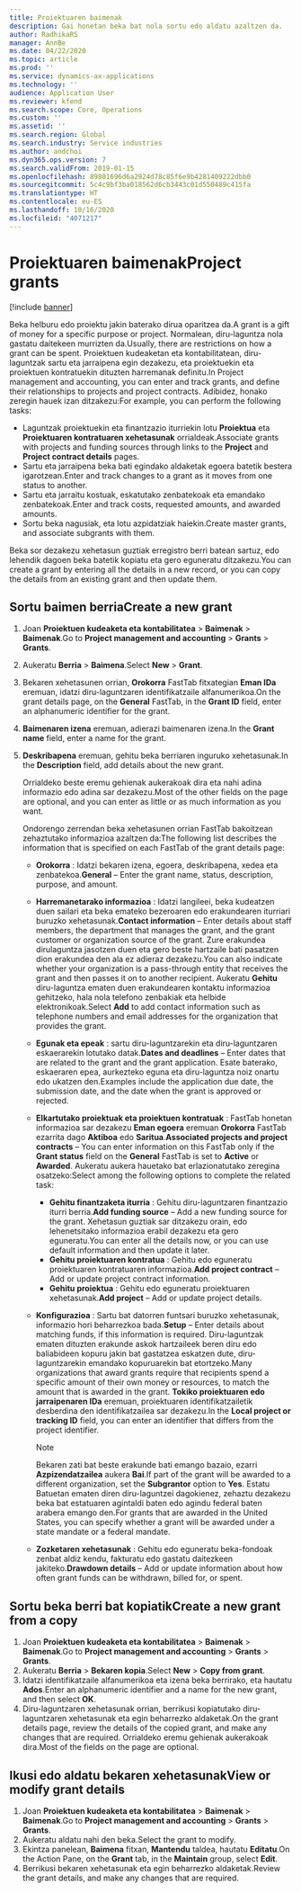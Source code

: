 ```yaml
---
title: Proiektuaren baimenak
description: Gai honetan beka bat nola sortu edo aldatu azaltzen da.
author: RadhikaRS
manager: AnnBe
ms.date: 04/22/2020
ms.topic: article
ms.prod: ''
ms.service: dynamics-ax-applications
ms.technology: ''
audience: Application User
ms.reviewer: kfend
ms.search.scope: Core, Operations
ms.custom: ''
ms.assetid: ''
ms.search.region: Global
ms.search.industry: Service industries
ms.author: andchoi
ms.dyn365.ops.version: 7
ms.search.validFrom: 2019-01-15
ms.openlocfilehash: 89801696d6a2924d78c85f6e9b4281409222dbb0
ms.sourcegitcommit: 5c4c9bf3ba018562d6cb3443c01d550489c415fa
ms.translationtype: HT
ms.contentlocale: eu-ES
ms.lasthandoff: 10/16/2020
ms.locfileid: "4071217"
---
```

# <a name="project-grants"></a><span data-ttu-id="9ea39-103">Proiektuaren baimenak</span><span class="sxs-lookup"><span data-stu-id="9ea39-103">Project grants</span></span>

[!include [banner](../includes/banner.md)]

<span data-ttu-id="9ea39-104">Beka helburu edo proiektu jakin baterako dirua oparitzea da.</span><span class="sxs-lookup"><span data-stu-id="9ea39-104">A grant is a gift of money for a specific purpose or project.</span></span> <span data-ttu-id="9ea39-105">Normalean, diru-laguntza nola gastatu daitekeen murrizten da.</span><span class="sxs-lookup"><span data-stu-id="9ea39-105">Usually, there are restrictions on how a grant can be spent.</span></span> <span data-ttu-id="9ea39-106">Proiektuen kudeaketan eta kontabilitatean, diru-laguntzak sartu eta jarraipena egin dezakezu, eta proiektuekin eta proiektuen kontratuekin dituzten harremanak definitu.</span><span class="sxs-lookup"><span data-stu-id="9ea39-106">In Project management and accounting, you can enter and track grants, and define their relationships to projects and project contracts.</span></span> <span data-ttu-id="9ea39-107">Adibidez, honako zeregin hauek izan ditzakezu:</span><span class="sxs-lookup"><span data-stu-id="9ea39-107">For example, you can perform the following tasks:</span></span>

- <span data-ttu-id="9ea39-108">Laguntzak proiektuekin eta finantzazio iturriekin lotu **Proiektua** eta **Proiektuaren kontratuaren xehetasunak** orrialdeak.</span><span class="sxs-lookup"><span data-stu-id="9ea39-108">Associate grants with projects and funding sources through links to the **Project** and **Project contract details** pages.</span></span>
- <span data-ttu-id="9ea39-109">Sartu eta jarraipena beka bati egindako aldaketak egoera batetik bestera igarotzean.</span><span class="sxs-lookup"><span data-stu-id="9ea39-109">Enter and track changes to a grant as it moves from one status to another.</span></span>
- <span data-ttu-id="9ea39-110">Sartu eta jarraitu kostuak, eskatutako zenbatekoak eta emandako zenbatekoak.</span><span class="sxs-lookup"><span data-stu-id="9ea39-110">Enter and track costs, requested amounts, and awarded amounts.</span></span>
- <span data-ttu-id="9ea39-111">Sortu beka nagusiak, eta lotu azpidatziak haiekin.</span><span class="sxs-lookup"><span data-stu-id="9ea39-111">Create master grants, and associate subgrants with them.</span></span>

<span data-ttu-id="9ea39-112">Beka sor dezakezu xehetasun guztiak erregistro berri batean sartuz, edo lehendik dagoen beka batetik kopiatu eta gero eguneratu ditzakezu.</span><span class="sxs-lookup"><span data-stu-id="9ea39-112">You can create a grant by entering all the details in a new record, or you can copy the details from an existing grant and then update them.</span></span>

## <a name="create-a-new-grant"></a><span data-ttu-id="9ea39-113">Sortu baimen berria</span><span class="sxs-lookup"><span data-stu-id="9ea39-113">Create a new grant</span></span>

1. <span data-ttu-id="9ea39-114">Joan **Proiektuen kudeaketa eta kontabilitatea** \> **Baimenak** \> **Baimenak**.</span><span class="sxs-lookup"><span data-stu-id="9ea39-114">Go to **Project management and accounting** \> **Grants** \> **Grants**.</span></span>
2. <span data-ttu-id="9ea39-115">Aukeratu **Berria** \> **Baimena**.</span><span class="sxs-lookup"><span data-stu-id="9ea39-115">Select **New** \> **Grant**.</span></span>
3. <span data-ttu-id="9ea39-116">Bekaren xehetasunen orrian, **Orokorra** FastTab fitxategian **Eman IDa** eremuan, idatzi diru-laguntzaren identifikatzaile alfanumerikoa.</span><span class="sxs-lookup"><span data-stu-id="9ea39-116">On the grant details page, on the **General** FastTab, in the **Grant ID** field, enter an alphanumeric identifier for the grant.</span></span>
4. <span data-ttu-id="9ea39-117">**Baimenaren izena** eremuan, adierazi baimenaren izena.</span><span class="sxs-lookup"><span data-stu-id="9ea39-117">In the **Grant name** field, enter a name for the grant.</span></span>
5. <span data-ttu-id="9ea39-118">**Deskribapena** eremuan, gehitu beka berriaren inguruko xehetasunak.</span><span class="sxs-lookup"><span data-stu-id="9ea39-118">In the **Description** field, add details about the new grant.</span></span>

    <span data-ttu-id="9ea39-119">Orrialdeko beste eremu gehienak aukerakoak dira eta nahi adina informazio edo adina sar dezakezu.</span><span class="sxs-lookup"><span data-stu-id="9ea39-119">Most of the other fields on the page are optional, and you can enter as little or as much information as you want.</span></span>

    <span data-ttu-id="9ea39-120">Ondorengo zerrendan beka xehetasunen orrian FastTab bakoitzean zehaztutako informazioa azaltzen da:</span><span class="sxs-lookup"><span data-stu-id="9ea39-120">The following list describes the information that is specified on each FastTab of the grant details page:</span></span>

    - <span data-ttu-id="9ea39-121">**Orokorra** : Idatzi bekaren izena, egoera, deskribapena, xedea eta zenbatekoa.</span><span class="sxs-lookup"><span data-stu-id="9ea39-121">**General** – Enter the grant name, status, description, purpose, and amount.</span></span>
    - <span data-ttu-id="9ea39-122">**Harremanetarako informazioa** : Idatzi langileei, beka kudeatzen duen sailari eta beka emateko bezeroaren edo erakundearen iturriari buruzko xehetasunak.</span><span class="sxs-lookup"><span data-stu-id="9ea39-122">**Contact information** – Enter details about staff members, the department that manages the grant, and the grant customer or organization source of the grant.</span></span> <span data-ttu-id="9ea39-123">Zure erakundea dirulaguntza jasotzen duen eta gero beste hartzaile bati pasatzen dion erakundea den ala ez adieraz dezakezu.</span><span class="sxs-lookup"><span data-stu-id="9ea39-123">You can also indicate whether your organization is a pass-through entity that receives the grant and then passes it on to another recipient.</span></span> <span data-ttu-id="9ea39-124">Aukeratu **Gehitu** diru-laguntza ematen duen erakundearen kontaktu informazioa gehitzeko, hala nola telefono zenbakiak eta helbide elektronikoak.</span><span class="sxs-lookup"><span data-stu-id="9ea39-124">Select **Add** to add contact information such as telephone numbers and email addresses for the organization that provides the grant.</span></span>
    - <span data-ttu-id="9ea39-125">**Egunak eta epeak** : sartu diru-laguntzarekin eta diru-laguntzaren eskaerarekin lotutako datak.</span><span class="sxs-lookup"><span data-stu-id="9ea39-125">**Dates and deadlines** – Enter dates that are related to the grant and the grant application.</span></span> <span data-ttu-id="9ea39-126">Esate baterako, eskaeraren epea, aurkezteko eguna eta diru-laguntza noiz onartu edo ukatzen den.</span><span class="sxs-lookup"><span data-stu-id="9ea39-126">Examples include the application due date, the submission date, and the date when the grant is approved or rejected.</span></span>
    - <span data-ttu-id="9ea39-127">**Elkartutako proiektuak eta proiektuen kontratuak** : FastTab honetan informazioa sar dezakezu **Eman egoera** eremuan **Orokorra** FastTab ezarrita dago **Aktiboa** edo **Saritua**.</span><span class="sxs-lookup"><span data-stu-id="9ea39-127">**Associated projects and project contracts** – You can enter information on this FastTab only if the **Grant status** field on the **General** FastTab is set to **Active** or **Awarded**.</span></span> <span data-ttu-id="9ea39-128">Aukeratu aukera hauetako bat erlazionatutako zeregina osatzeko:</span><span class="sxs-lookup"><span data-stu-id="9ea39-128">Select among the following options to complete the related task:</span></span>

        - <span data-ttu-id="9ea39-129">**Gehitu finantzaketa iturria** : Gehitu diru-laguntzaren finantzazio iturri berria.</span><span class="sxs-lookup"><span data-stu-id="9ea39-129">**Add funding source** – Add a new funding source for the grant.</span></span> <span data-ttu-id="9ea39-130">Xehetasun guztiak sar ditzakezu orain, edo lehenetsitako informazioa erabil dezakezu eta gero eguneratu.</span><span class="sxs-lookup"><span data-stu-id="9ea39-130">You can enter all the details now, or you can use default information and then update it later.</span></span>
        - <span data-ttu-id="9ea39-131">**Gehitu proiektuaren kontratua** : Gehitu edo eguneratu proiektuaren kontratuaren informazioa.</span><span class="sxs-lookup"><span data-stu-id="9ea39-131">**Add project contract** – Add or update project contract information.</span></span>
        - <span data-ttu-id="9ea39-132">**Gehitu proiektua** : Gehitu edo eguneratu proiektuaren xehetasunak.</span><span class="sxs-lookup"><span data-stu-id="9ea39-132">**Add project** – Add or update project details.</span></span>

    - <span data-ttu-id="9ea39-133">**Konfigurazioa** : Sartu bat datorren funtsari buruzko xehetasunak, informazio hori beharrezkoa bada.</span><span class="sxs-lookup"><span data-stu-id="9ea39-133">**Setup** – Enter details about matching funds, if this information is required.</span></span> <span data-ttu-id="9ea39-134">Diru-laguntzak ematen dituzten erakunde askok hartzaileek beren diru edo baliabideen kopuru jakin bat gastatzea eskatzen dute, diru-laguntzarekin emandako kopuruarekin bat etortzeko.</span><span class="sxs-lookup"><span data-stu-id="9ea39-134">Many organizations that award grants require that recipients spend a specific amount of their own money or resources, to match the amount that is awarded in the grant.</span></span> <span data-ttu-id="9ea39-135">**Tokiko proiektuaren edo jarraipenaren IDa** eremuan, proiektuaren identifikatzailetik desberdina den identifikatzailea sar dezakezu.</span><span class="sxs-lookup"><span data-stu-id="9ea39-135">In the **Local project or tracking ID** field, you can enter an identifier that differs from the project identifier.</span></span>

        > [!NOTE]
        > <span data-ttu-id="9ea39-136">Bekaren zati bat beste erakunde bati emango bazaio, ezarri **Azpizendatzailea** aukera **Bai**.</span><span class="sxs-lookup"><span data-stu-id="9ea39-136">If part of the grant will be awarded to a different organization, set the **Subgrantor** option to **Yes**.</span></span> <span data-ttu-id="9ea39-137">Estatu Batuetan ematen diren diru-laguntzei dagokienez, zehaztu dezakezu beka bat estatuaren agintaldi baten edo agindu federal baten arabera emango den.</span><span class="sxs-lookup"><span data-stu-id="9ea39-137">For grants that are awarded in the United States, you can specify whether a grant will be awarded under a state mandate or a federal mandate.</span></span>

    - <span data-ttu-id="9ea39-138">**Zozketaren xehetasunak** : Gehitu edo eguneratu beka-fondoak zenbat aldiz kendu, fakturatu edo gastatu daitezkeen jakiteko.</span><span class="sxs-lookup"><span data-stu-id="9ea39-138">**Drawdown details** – Add or update information about how often grant funds can be withdrawn, billed for, or spent.</span></span>

## <a name="create-a-new-grant-from-a-copy"></a><span data-ttu-id="9ea39-139">Sortu beka berri bat kopiatik</span><span class="sxs-lookup"><span data-stu-id="9ea39-139">Create a new grant from a copy</span></span>

1. <span data-ttu-id="9ea39-140">Joan **Proiektuen kudeaketa eta kontabilitatea** \> **Baimenak** \> **Baimenak**.</span><span class="sxs-lookup"><span data-stu-id="9ea39-140">Go to **Project management and accounting** \> **Grants** \> **Grants**.</span></span>
2. <span data-ttu-id="9ea39-141">Aukeratu **Berria** \> **Bekaren kopia**.</span><span class="sxs-lookup"><span data-stu-id="9ea39-141">Select **New** \> **Copy from grant**.</span></span>
3. <span data-ttu-id="9ea39-142">Idatzi identifikatzaile alfanumerikoa eta izena beka berrirako, eta hautatu **Ados**.</span><span class="sxs-lookup"><span data-stu-id="9ea39-142">Enter an alphanumeric identifier and a name for the new grant, and then select **OK**.</span></span>
4. <span data-ttu-id="9ea39-143">Diru-laguntzaren xehetasunak orrian, berrikusi kopiatutako diru-laguntzaren xehetasunak eta egin beharrezko aldaketak.</span><span class="sxs-lookup"><span data-stu-id="9ea39-143">On the grant details page, review the details of the copied grant, and make any changes that are required.</span></span> <span data-ttu-id="9ea39-144">Orrialdeko eremu gehienak aukerakoak dira.</span><span class="sxs-lookup"><span data-stu-id="9ea39-144">Most of the fields on the page are optional.</span></span>

## <a name="view-or-modify-grant-details"></a><span data-ttu-id="9ea39-145">Ikusi edo aldatu bekaren xehetasunak</span><span class="sxs-lookup"><span data-stu-id="9ea39-145">View or modify grant details</span></span>

1. <span data-ttu-id="9ea39-146">Joan **Proiektuen kudeaketa eta kontabilitatea** \> **Baimenak** \> **Baimenak**.</span><span class="sxs-lookup"><span data-stu-id="9ea39-146">Go to **Project management and accounting** \> **Grants** \> **Grants**.</span></span>
2. <span data-ttu-id="9ea39-147">Aukeratu aldatu nahi den beka.</span><span class="sxs-lookup"><span data-stu-id="9ea39-147">Select the grant to modify.</span></span>
3. <span data-ttu-id="9ea39-148">Ekintza panelean, **Baimena** fitxan, **Mantendu** taldea, hautatu **Editatu**.</span><span class="sxs-lookup"><span data-stu-id="9ea39-148">On the Action Pane, on the **Grant** tab, in the **Maintain** group, select **Edit**.</span></span>
4. <span data-ttu-id="9ea39-149">Berrikusi bekaren xehetasunak eta egin beharrezko aldaketak.</span><span class="sxs-lookup"><span data-stu-id="9ea39-149">Review the grant details, and make any changes that are required.</span></span>
